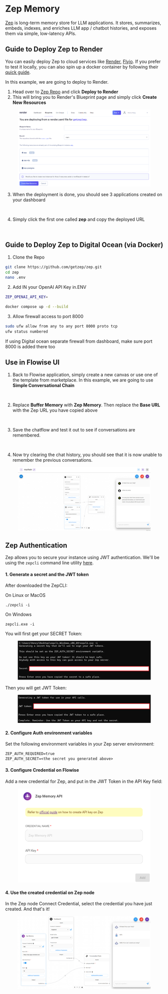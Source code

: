 # Zep Memory

[Zep](https://github.com/getzep/zep) is long-term memory store for LLM applications. It stores, summarizes, embeds, indexes, and enriches LLM app / chatbot histories, and exposes them via simple, low-latency APIs.

## Guide to Deploy Zep to Render

You can easily deploy Zep to cloud services like [Render](https://render.com/), [Flyio](https://fly.io/). If you prefer to test it locally, you can also spin up a docker container by following their [quick guide](https://github.com/getzep/zep#quick-start).

In this example, we are going to deploy to Render.

1. Head over to [Zep Repo](https://github.com/getzep/zep#quick-start) and click **Deploy to Render**
2. This will bring you to Render's Blueprint page and simply click **Create New Resources**

<figure><img src="../../../.gitbook/assets/image (21) (1).png" alt=""><figcaption></figcaption></figure>

3. When the deployment is done, you should see 3 applications created on your dashboard

<figure><img src="../../../.gitbook/assets/image (1) (2).png" alt=""><figcaption></figcaption></figure>

4. Simply click the first one called **zep** and copy the deployed URL

<figure><img src="../../../.gitbook/assets/image (38) (1).png" alt=""><figcaption></figcaption></figure>

## Guide to Deploy Zep to Digital Ocean (via Docker)

1. Clone the Repo

```bash
git clone https://github.com/getzep/zep.git
cd zep
nano .env

```

2. Add IN your OpenAI API Key in.ENV

```bash
ZEP_OPENAI_API_KEY=

```

```bash
docker compose up -d --build
```

3. Allow firewall access to port 8000

```bash
sudo ufw allow from any to any port 8000 proto tcp
ufw status numbered
```

If using Digital ocean separate firewall from dashboard, make sure port 8000 is added there too

## Use in Flowise UI

1. Back to Flowise application, simply create a new canvas or use one of the template from marketplace. In this example, we are going to use **Simple Conversational Chain**

<figure><img src="../../../.gitbook/assets/Untitled (3) (1).png" alt=""><figcaption></figcaption></figure>

2. Replace **Buffer Memory** with **Zep Memory**. Then replace the **Base URL** with the Zep URL you have copied above

<figure><img src="../../../.gitbook/assets/Untitled (5).png" alt=""><figcaption></figcaption></figure>

3. Save the chatflow and test it out to see if conversations are remembered.

<figure><img src="../../../.gitbook/assets/image (27).png" alt=""><figcaption></figcaption></figure>

4. Now try clearing the chat history, you should see that it is now unable to remember the previous conversations.

<figure><img src="../../../.gitbook/assets/image (8) (1) (1) (1) (1) (1) (1) (1) (1) (1) (1).png" alt=""><figcaption></figcaption></figure>

## Zep Authentication

Zep allows you to secure your instance using JWT authentication. We'll be using the `zepcli` command line utility [here](https://github.com/getzep/zepcli/releases).

#### 1. Generate a secret and the JWT token <a href="#id-1-generate-a-secret-and-the-jwt-token" id="id-1-generate-a-secret-and-the-jwt-token"></a>

After downloaded the ZepCLI:

On Linux or MacOS

```
./zepcli -i
```

On Windows

```
zepcli.exe -i
```

You will first get your SECRET Token:

<figure><img src="../../../.gitbook/assets/image (1) (1) (1) (1) (1) (1) (1) (1) (1) (1) (1) (1) (1) (1) (1) (1) (1) (1) (1) (1) (1) (1) (1) (1) (1).png" alt=""><figcaption></figcaption></figure>

Then you will get JWT Token:

<figure><img src="../../../.gitbook/assets/image (1) (1) (1) (1) (1) (1) (1) (1) (1) (1) (1) (1) (1) (1) (1) (1) (1) (1) (1) (1) (1) (1) (1) (1) (1) (1).png" alt=""><figcaption></figcaption></figure>

#### 2. Configure Auth environment variables <a href="#id-2-configure-auth-environment-variables" id="id-2-configure-auth-environment-variables"></a>

Set the following environment variables in your Zep server environment:

```
ZEP_AUTH_REQUIRED=true
ZEP_AUTH_SECRET=<the secret you generated above>
```

#### 3. Configure Credential on Flowise <a href="#id-2-configure-auth-environment-variables" id="id-2-configure-auth-environment-variables"></a>

Add a new credential for Zep, and put in the JWT Token in the API Key field:

<figure><img src="../../../.gitbook/assets/image (2) (1) (1) (1) (1) (1) (1) (1) (1) (1) (1) (1) (1) (1) (1) (1) (1) (1) (1) (1).png" alt="" width="563"><figcaption></figcaption></figure>

#### 4. Use the created credential on Zep node <a href="#id-2-configure-auth-environment-variables" id="id-2-configure-auth-environment-variables"></a>

In the Zep node Connect Credential, select the credential you have just created. And that's it!

<figure><img src="../../../.gitbook/assets/image (3) (1) (1) (1) (1) (1) (1) (1) (1) (1) (1) (1) (1) (1) (1) (1) (1).png" alt=""><figcaption></figcaption></figure>
